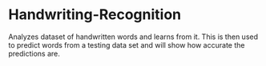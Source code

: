# Handwriting-Recognition
Analyzes dataset of handwritten words and learns from it. This is then used to predict words from a testing data set and will show how accurate the predictions are.
